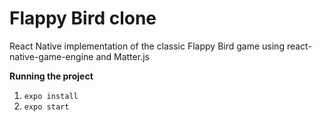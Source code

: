 # Flappy Bird clone
 
React Native implementation of the classic Flappy Bird game using react-native-game-engine and Matter.js

**Running the project**

1. `expo install`
2. `expo start`
